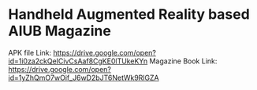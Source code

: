 # Handheld Augmented Reality based AIUB Magazine
APK file Link: https://drive.google.com/open?id=1i0za2ckQeICivCsAaf8CgKE0lTUkeKYn 
Magazine Book Link: https://drive.google.com/open?id=1yZhQmO7wOif_J6wD2bJT6NetWk9RlGZA 
